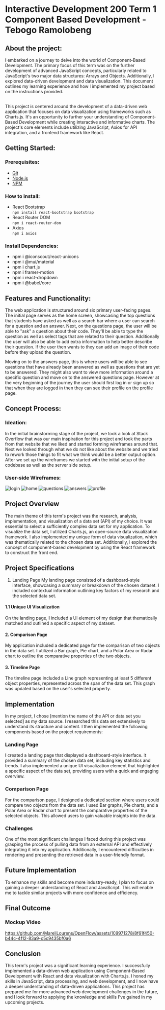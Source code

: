 # Interactive Development 200 Term 1 Component Based Development -  Tebogo Ramolobeng

## About the project:

I embarked on a journey to delve into the world of Component-Based Development. The primary focus of this term was on the further development of advanced JavaScript concepts, particularly related to JavaScript's two major data structures: Arrays and Objects. Additionally, I explored data-driven development and data visualization. This document outlines my learning experience and how I implemented my project based on the instructions provided.<br></br>

This project is centered around the development of a data-driven web application that focuses on data visualization using frameworks such as Charts.js. It's an opportunity to further your understanding of Component-Based Development while creating interactive and informative charts. The project's core elements include utilizing JavaScript, Axios for API integration, and a frontend framework like React.

## Getting Started:

### Prerequisites:

* [Git](https://git-scm.com/downloads)
* [Node.js](https://nodejs.org/en)
* [NPM](https://www.npmjs.com/)

### How to install:

* React Bootstrap <br> `npm install react-bootstrap bootstrap`
* React Router DOM <br> `npm i react-router-dom`
* Axios <br> `npm i axios`


### Install Dependencies: 
* npm i @iconscout/react-unicons
* npm i @mui/material
* npm i chart.js
* npm i framer-motion
* npm i react-dropdown
* npm i @babel/core

## Features and Functionality:

The web application is structured around six primary user-facing pages. The initial page serves as the home screen, showcasing the top questions that students have asked as well as a search bar where a user can search for a question and an answer. Next, on the questions page, the user will be able to "ask" a question about their code. They'll be able to type the question as well as select tags that are related to their question. Additionally the user will also be able to add extra information to help better describe their question. If the user then wants to they can add an image of their code before they upload the question. 

Moving on to the answers page, this is where users will be able to see questions that have already been answered as well as questions that are yet to be answered. They might also want to view more information around a specific question and move on to the answered questions page. However at the very beginning of the journey the user should first log in or sign up so that when they are logged in then they can see their profile on the profile page.

## Concept Process:

### Ideation:

In the initial brainstorming stage of the project, we took a look at Stack Overflow that was our main inspiration for this project and took the parts from that website that we liked and started forming wireframes around that. Next we looked through what we do not like about the website and we tried to rework those things to fit what we think would be a better output option. After we set up the wireframes we started with the initial setup of the codebase as well as the server side setup.

### User-side Wireframes:

![login](./wireframes/login.png)
![home](./wireframes/home.png)
![questions](./wireframes/questions.png)
![answers](./wireframes/answers.png)
![profile](./wireframes/profile.png)

## Project Overview

The main theme of this term's project was the research, analysis, implementation, and visualization of a data set (API) of my choice. It was essential to select a sufficiently complex data set for my application. To visualize the data set, I utilized Charts.js, an open-source data visualization framework. I also implemented my unique form of data visualization, which was thematically related to the chosen data set. Additionally, I explored the concept of component-based development by using the React framework to construct the front end.


## Project Specifications
1. Landing Page
My landing page consisted of a dashboard-style interface, showcasing a summary or breakdown of the chosen dataset. I included contextual information outlining key factors of my research and the selected data set.

#### 1.1 Unique UI Visualization
On the landing page, I included a UI element of my design that thematically matched and outlined a specific aspect of my dataset.

#### 2. Comparison Page
My application included a dedicated page for the comparison of two objects in the data set. I utilized a Bar graph, Pie chart, and a Polar Area or Radar chart to outline the comparative properties of the two objects.

#### 3. Timeline Page
The timeline page included a Line graph representing at least 5 different object properties, represented across the span of the data set. This graph was updated based on the user's selected property.

## Implementation
In my project, I chose [mention the name of the API or data set you selected] as my data source. I researched this data set extensively to understand its structure and content. I then implemented the following components based on the project requirements:

### Landing Page
I created a landing page that displayed a dashboard-style interface. It provided a summary of the chosen data set, including key statistics and trends. I also implemented a unique UI visualization element that highlighted a specific aspect of the data set, providing users with a quick and engaging overview.

### Comparison Page
For the comparison page, I designed a dedicated section where users could compare two objects from the data set. I used Bar graphs, Pie charts, and a Polar Area or Radar chart to present the comparative properties of the selected objects. This allowed users to gain valuable insights into the data.

### Challenges

One of the most significant challenges I faced during this project was grasping the process of pulling data from an external API and effectively integrating it into my application. Additionally, I encountered difficulties in rendering and presenting the retrieved data in a user-friendly format.


## Future Implementation

To enhance my skills and become more industry-ready, I plan to focus on gaining a deeper understanding of React and JavaScript. This will enable me to tackle similar projects with more confidence and efficiency.

## Final Outcome

### Mockup Video


https://github.com/MareliLourens/OpenFlow/assets/109971278/8f61f450-b44c-4f12-83a9-c5c9435bf0a6


## Conclusion
This term's project was a significant learning experience. I successfully implemented a data-driven web application using Component-Based Development with React and data visualization with Charts.js. I honed my skills in JavaScript, data processing, and web development, and I now have a deeper understanding of data-driven applications. This project has prepared me for more advanced web development challenges in the future, and I look forward to applying the knowledge and skills I've gained in my upcoming projects.

